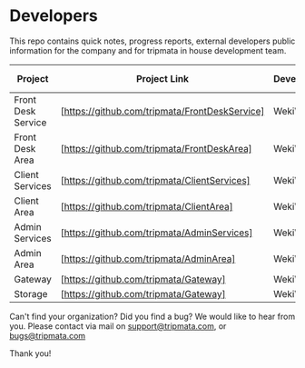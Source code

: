 # Developers
This repo contains quick notes, progress reports, external developers public information for the company and for tripmata in house development team.

Project | Project Link | Developer | Date started | Date completed | Documentation link
--------|--------------|-----------|--------------|----------------|-------------------
Front Desk Service | [https://github.com/tripmata/FrontDeskService] | WekiWork | 22/10/2020 | ongoing | unknown
Front Desk Area | [https://github.com/tripmata/FrontDeskArea] | WekiWork | unknown | unknown | unknown
Client Services | [https://github.com/tripmata/ClientServices] | WekiWork | unknown | unknown | unknown
Client Area | [https://github.com/tripmata/ClientArea] | WekiWork | unknown | unknown | unknown
Admin Services | [https://github.com/tripmata/AdminServices] | WekiWork | unknown | unknown | unknown
Admin Area | [https://github.com/tripmata/AdminArea] | WekiWork | unknown | unknown | unknown
Gateway | [https://github.com/tripmata/Gateway] | WekiWork | unknown | unknown | unknown
Storage | [https://github.com/tripmata/Gateway] | WekiWork | unknown | unknown | unknown

Can't find your organization? Did you find a bug? We would like to hear from you. Please contact via mail on support@tripmata.com, or bugs@tripmata.com 

Thank you!